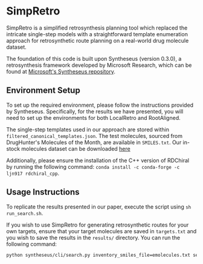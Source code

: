 # SimpRetro
SimpRetro is a simplified retrosynthesis planning tool which replaced the intricate single-step models with a straightforward template enumeration approach for retrosynthetic route planning on a real-world drug molecule dataset.

The foundation of this code is built upon Syntheseus (version 0.3.0), a retrosynthesis framework developed by Microsoft Research, which can be found at [Microsoft's Syntheseus repository](https://github.com/microsoft/syntheseus/).

## Environment Setup

To set up the required environment, please follow the instructions provided by Syntheseus. Specifically, for the results we have presented, you will need to set up the environments for both LocalRetro and RootAligned.

The single-step templates used in our approach are stored within `filtered_canonical_templates.json`. The test molecules, sourced from DrugHunter's Molecules of the Month, are available in `SMILES.txt`. Our in-stock molecules dataset can be downloaded [here](https://drive.google.com/file/d/1x33LmAizIdA5Dgw7IJp7_k7gRdNVv5cT/view?usp=sharing)

Additionally, please ensure the installation of the C++ version of RDChiral by running the following command: `conda install -c conda-forge -c ljn917 rdchiral_cpp`.

## Usage Instructions

To replicate the results presented in our paper, execute the script using `sh run_search.sh`.

If you wish to use SimpRetro for generating retrosynthetic routes for your own targets, ensure that your target molecules are saved in `targets.txt` and you wish to save the results in the `results/` directory. You can run the following command:

```bash
python syntheseus/cli/search.py inventory_smiles_file=emolecules.txt search_targets_file=targets.txt model_class=NoModel model_dir=USPTO_full_train_2.json time_limit_s=1800 search_algorithm=mcts results_dir=results/
```